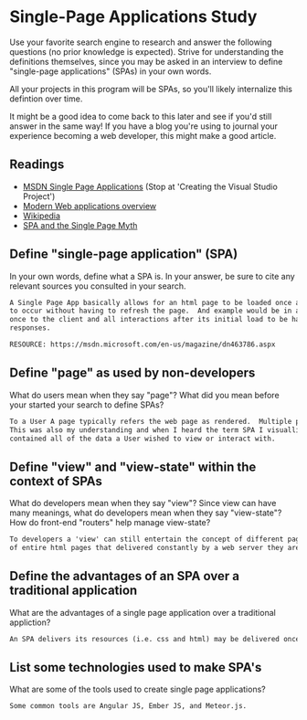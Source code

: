 # Single-Page Applications Study

Use your favorite search engine to research and answer the following questions
(no prior knowledge is expected). Strive for understanding the definitions
themselves, since you may be asked in an interview to define "single-page
applications" (SPAs) in your own words.

All your projects in this program will be SPAs, so you'll likely internalize
this defintion over time.

It might be a good idea to come back to this later and see if you'd still answer
in the same way! If you have a blog you're using to journal your experience
becoming a web developer, this might make a good article.

## Readings

-   [MSDN Single Page Applications](https://msdn.microsoft.com/en-us/magazine/dn463786.aspx) (Stop at 'Creating the Visual Studio Project')
-   [Modern Web applications overview](http://singlepageappbook.com/goal.html)
-   [Wikipedia](https://en.wikipedia.org/wiki/Single-page_application)
-   [SPA and the Single Page Myth](https://johnpapa.net/pageinspa/)

## Define "single-page application" (SPA)

In your own words, define what a SPA is. In your answer, be sure to cite any
relevant sources you consulted in your search.

```md
A Single Page App basically allows for an html page to be loaded once and for all further action
to occur without having to refresh the page.  And example would be in a web page that is served up
once to the client and all interactions after its initial load to be handled by AJAX requests and JSON
responses.

RESOURCE: https://msdn.microsoft.com/en-us/magazine/dn463786.aspx
```

## Define "page" as used by non-developers

What do users mean when they say "page"? What did you mean before your started
your search to define SPAs?

```md
To a User A page typically refers the web page as rendered.  Multiple page sites require multiple calls to the server.
This was also my understanding and when I heard the term SPA I visuallized one single long page that
contained all of the data a User wished to view or interact with.
```

## Define "view" and "view-state" within the context of SPAs

What do developers mean when they say "view"? Since view can have many meanings,
what do developers mean when they say "view-state"? How do front-end "routers"
help manage view-state?

```md
To developers a 'view' can still entertain the concept of different pages but not in practice.  Instead
of entire html pages that delivered constantly by a web server they are html fragments that may be presented on the client side. A view can be handled by a router as a 'view state' so that when a User visits a 'view' and navigates away it can be returned by the router without having to initiate another call to the server.
```

## Define the advantages of an SPA over a traditional application

What are the advantages of a single page application over a traditional appliction?

```md
An SPA delivers its resources (i.e. css and html) may be delivered once to the client and all further interactions are data driven. It is faster and is less taxing on the server side. After delivering the initial page load it only needs to be concerned with handling the JS requests and JSON responses.
```

## List some technologies used to make SPA's

What are some of the tools used to create single page applications?

```md
Some common tools are Angular JS, Ember JS, and Meteor.js.  
```
